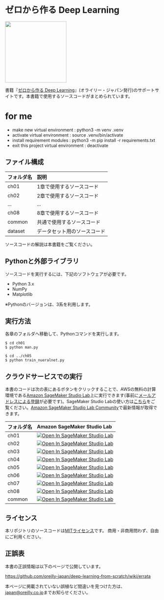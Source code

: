 ゼロから作る Deep Learning
==========================


[<img src="https://raw.githubusercontent.com/oreilly-japan/deep-learning-from-scratch/images/deep-learning-from-scratch.png" width="200px">](https://www.oreilly.co.jp/books/9784873117584/)

書籍『[ゼロから作る Deep Learning](http://www.oreilly.co.jp/books/9784873117584/)』(オライリー・ジャパン発行)のサポートサイトです。本書籍で使用するソースコードがまとめられています。

# for me
- make new virtual environment : python3 -m venv .venv
- activate virtual environment : source .venv/bin/activate
- install requirement modules : python3 -m pip install -r requirements.txt
- exit this project virtual environment : deactivate

## ファイル構成

|フォルダ名 |説明                         |
|:--        |:--                          |
|ch01       |1章で使用するソースコード    |
|ch02       |2章で使用するソースコード    |
|...        |...                          |
|ch08       |8章で使用するソースコード    |
|common     |共通で使用するソースコード   |
|dataset    |データセット用のソースコード |


ソースコードの解説は本書籍をご覧ください。

## Pythonと外部ライブラリ
ソースコードを実行するには、下記のソフトウェアが必要です。

* Python 3.x
* NumPy
* Matplotlib

※Pythonのバージョンは、3系を利用します。

## 実行方法

各章のフォルダへ移動して、Pythonコマンドを実行します。

```
$ cd ch01
$ python man.py

$ cd ../ch05
$ python train_nueralnet.py
```

## クラウドサービスでの実行

本書のコードは次の表にあるボタンをクリックすることで、AWSの無料の計算環境である[Amazon SageMaker Studio Lab](https://studiolab.sagemaker.aws/)上に実行できます(事前に[メールアドレスによる登録](https://studiolab.sagemaker.aws/requestAccount)が必要です)。SageMaker Studio Labの使い方は[こちら](https://github.com/aws-sagemaker-jp/awesome-studio-lab-jp/blob/main/README_usage.md)をご覧ください。[Amazon SageMaker Studio Lab Community](https://github.com/aws-studiolab-jp/awesome-studio-lab-jp)で最新情報が取得できます。

|フォルダ名 |Amazon SageMaker Studio Lab
|:--        |:--                          |
|ch01       |[![Open In SageMaker Studio Lab](https://studiolab.sagemaker.aws/studiolab.svg)](https://studiolab.sagemaker.aws/import/github/oreilly-japan/deep-learning-from-scratch/blob/master/notebooks/ch01.ipynb)|
|ch02       |[![Open In SageMaker Studio Lab](https://studiolab.sagemaker.aws/studiolab.svg)](https://studiolab.sagemaker.aws/import/github/oreilly-japan/deep-learning-from-scratch/blob/master/notebooks/ch02.ipynb)|
|ch03       |[![Open In SageMaker Studio Lab](https://studiolab.sagemaker.aws/studiolab.svg)](https://studiolab.sagemaker.aws/import/github/oreilly-japan/deep-learning-from-scratch/blob/master/notebooks/ch03.ipynb)|
|ch04       |[![Open In SageMaker Studio Lab](https://studiolab.sagemaker.aws/studiolab.svg)](https://studiolab.sagemaker.aws/import/github/oreilly-japan/deep-learning-from-scratch/blob/master/notebooks/ch04.ipynb)|
|ch05       |[![Open In SageMaker Studio Lab](https://studiolab.sagemaker.aws/studiolab.svg)](https://studiolab.sagemaker.aws/import/github/oreilly-japan/deep-learning-from-scratch/blob/master/notebooks/ch05.ipynb)|
|ch06       |[![Open In SageMaker Studio Lab](https://studiolab.sagemaker.aws/studiolab.svg)](https://studiolab.sagemaker.aws/import/github/oreilly-japan/deep-learning-from-scratch/blob/master/notebooks/ch06.ipynb)|
|ch07       |[![Open In SageMaker Studio Lab](https://studiolab.sagemaker.aws/studiolab.svg)](https://studiolab.sagemaker.aws/import/github/oreilly-japan/deep-learning-from-scratch/blob/master/notebooks/ch07.ipynb)|
|ch08       |[![Open In SageMaker Studio Lab](https://studiolab.sagemaker.aws/studiolab.svg)](https://studiolab.sagemaker.aws/import/github/oreilly-japan/deep-learning-from-scratch/blob/master/notebooks/ch08.ipynb)|
|common       |[![Open In SageMaker Studio Lab](https://studiolab.sagemaker.aws/studiolab.svg)](https://studiolab.sagemaker.aws/import/github/oreilly-japan/deep-learning-from-scratch/blob/master/notebooks/common.ipynb)|


## ライセンス

本リポジトリのソースコードは[MITライセンス](http://www.opensource.org/licenses/MIT)です。
商用・非商用問わず、自由にご利用ください。

## 正誤表

本書の正誤情報は以下のページで公開しています。

https://github.com/oreilly-japan/deep-learning-from-scratch/wiki/errata

本ページに掲載されていない誤植など間違いを見つけた方は、[japan@oreilly.co.jp](<mailto:japan@oreilly.co.jp>)までお知らせください。

